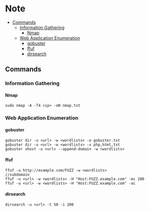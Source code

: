# Note

- [Commands](#Commands)
  - [Information Gathering](#Information-Gathering)
    - [Nmap](#Nmap)
  - [Web Application Enumeration](#Web-Application-Enumeration)
    - [gobuster](#gobuster)
    - [ffuf](#ffuf)
    - [dirsearch](#dirsearch)

## Commands

### Information Gathering 

#### Nmap
```
sudo nmap -A -T4 <ip> -oN nmap.txt
```

### Web Application Enumeration

#### gobuster
```
gobuster dir -u <url> -w <wordlists> -o gobuster.txt 
gobuster dir -u <url> -w <wordlists> -x php,html,txt 
gobuster vhost -u <url> --append-domain -w <wordlists> 
```
#### ffuf
```
ffuf -u http://example.com/FUZZ -w <wordlists>
//subdomain
ffuf -u <url> -w <wordlists> -H "Host:FUZZ.example.com" -mc 200
ffuf -u <url> -w <wordlists> -H "Host:FUZZ.example.com" -ac
```
#### dirsearch
```
dirsearch -u <url> -t 50 -i 200
```


